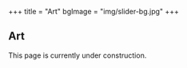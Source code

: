 +++
title = "Art"
bgImage = "img/slider-bg.jpg"
+++


## Art

This page is currently under construction.